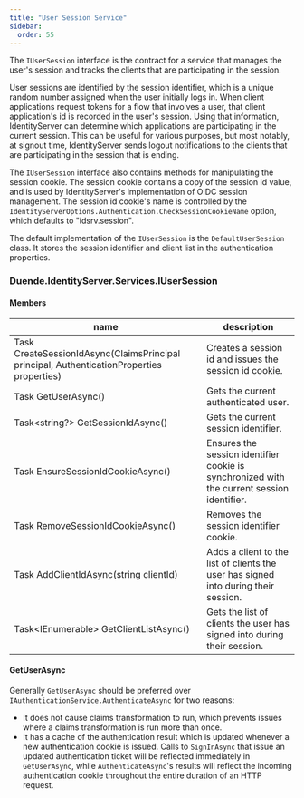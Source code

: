 ```yaml
---
title: "User Session Service"
sidebar:
  order: 55
---
```


The `IUserSession` interface is the contract for a service that manages the user's session and tracks the clients that
are participating in the session.

User sessions are identified by the session identifier, which is a unique random number assigned when the user initially
logs in. When client applications request tokens for a flow that involves a user, that client application's id is
recorded in the user's session. Using that information, IdentityServer can determine which applications are
participating in the current session. This can be useful for various purposes, but most notably, at signout time,
IdentityServer sends logout notifications to the clients that are participating in the session that is ending.

The `IUserSession` interface also contains methods for manipulating the session cookie. The session cookie contains a
copy of the session id value, and is used by IdentityServer's implementation of OIDC session management. The session id
cookie's name is controlled by the `IdentityServerOptions.Authentication.CheckSessionCookieName` option, which defaults
to "idsrv.session".

The default implementation of the `IUserSession` is the `DefaultUserSession` class. It stores the session identifier and
client list in the authentication properties.

### Duende.IdentityServer.Services.IUserSession

#### Members

| name                                                                                              | description                                                                                |
|---------------------------------------------------------------------------------------------------|--------------------------------------------------------------------------------------------|
| Task<string> CreateSessionIdAsync(ClaimsPrincipal principal, AuthenticationProperties properties) | Creates a session id and issues the session id cookie.                                     |
| Task<ClaimsPrincipal> GetUserAsync()                                                              | Gets the current authenticated user.                                                       |
| Task<string?> GetSessionIdAsync()                                                                 | Gets the current session identifier.                                                       |
| Task EnsureSessionIdCookieAsync()                                                                 | Ensures the session identifier cookie is synchronized with the current session identifier. |
| Task RemoveSessionIdCookieAsync()                                                                 | Removes the session identifier cookie.                                                     |
| Task AddClientIdAsync(string clientId)                                                            | Adds a client to the list of clients the user has signed into during their session.        |
| Task<IEnumerable<string>> GetClientListAsync()                                                    | Gets the list of clients the user has signed into during their session.                    |

#### GetUserAsync

Generally `GetUserAsync` should be preferred over `IAuthenticationService.AuthenticateAsync` for two reasons:

- It does not cause claims transformation to run, which prevents issues where a claims transformation is run more than
  once.
- It has a cache of the authentication result which is updated whenever a new authentication cookie is issued. Calls to
  `SignInAsync` that issue an updated authentication ticket will be reflected immediately in `GetUserAsync`, while
  `AuthenticateAsync`'s results will reflect the incoming authentication cookie throughout the entire duration of an
  HTTP request.  
